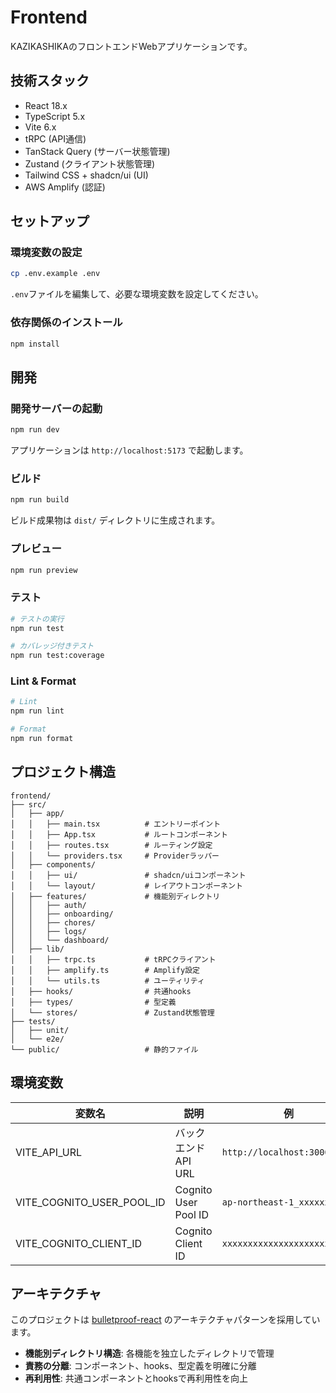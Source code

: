 # Frontend

KAZIKASHIKAのフロントエンドWebアプリケーションです。

## 技術スタック

- React 18.x
- TypeScript 5.x
- Vite 6.x
- tRPC (API通信)
- TanStack Query (サーバー状態管理)
- Zustand (クライアント状態管理)
- Tailwind CSS + shadcn/ui (UI)
- AWS Amplify (認証)

## セットアップ

### 環境変数の設定

```bash
cp .env.example .env
```

`.env`ファイルを編集して、必要な環境変数を設定してください。

### 依存関係のインストール

```bash
npm install
```

## 開発

### 開発サーバーの起動

```bash
npm run dev
```

アプリケーションは `http://localhost:5173` で起動します。

### ビルド

```bash
npm run build
```

ビルド成果物は `dist/` ディレクトリに生成されます。

### プレビュー

```bash
npm run preview
```

### テスト

```bash
# テストの実行
npm run test

# カバレッジ付きテスト
npm run test:coverage
```

### Lint & Format

```bash
# Lint
npm run lint

# Format
npm run format
```

## プロジェクト構造

```
frontend/
├── src/
│   ├── app/
│   │   ├── main.tsx          # エントリーポイント
│   │   ├── App.tsx           # ルートコンポーネント
│   │   ├── routes.tsx        # ルーティング設定
│   │   └── providers.tsx     # Providerラッパー
│   ├── components/
│   │   ├── ui/               # shadcn/uiコンポーネント
│   │   └── layout/           # レイアウトコンポーネント
│   ├── features/             # 機能別ディレクトリ
│   │   ├── auth/
│   │   ├── onboarding/
│   │   ├── chores/
│   │   ├── logs/
│   │   └── dashboard/
│   ├── lib/
│   │   ├── trpc.ts           # tRPCクライアント
│   │   ├── amplify.ts        # Amplify設定
│   │   └── utils.ts          # ユーティリティ
│   ├── hooks/                # 共通hooks
│   ├── types/                # 型定義
│   └── stores/               # Zustand状態管理
├── tests/
│   ├── unit/
│   └── e2e/
└── public/                   # 静的ファイル
```

## 環境変数

| 変数名 | 説明 | 例 |
|-------|------|-----|
| VITE_API_URL | バックエンドAPI URL | `http://localhost:3000/trpc` |
| VITE_COGNITO_USER_POOL_ID | Cognito User Pool ID | `ap-northeast-1_xxxxxxxxx` |
| VITE_COGNITO_CLIENT_ID | Cognito Client ID | `xxxxxxxxxxxxxxxxxxxxxxxxxx` |

## アーキテクチャ

このプロジェクトは [bulletproof-react](https://github.com/alan2207/bulletproof-react) のアーキテクチャパターンを採用しています。

- **機能別ディレクトリ構造**: 各機能を独立したディレクトリで管理
- **責務の分離**: コンポーネント、hooks、型定義を明確に分離
- **再利用性**: 共通コンポーネントとhooksで再利用性を向上

